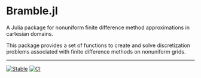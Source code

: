 # Bramble.jl
A Julia package for nonuniform finite difference method approximations in cartesian domains.

This package provides a set of functions to create and solve discretization problems associated with finite difference methods on nonuniform grids.

---
[![Stable](https://img.shields.io/badge/docs-dev-blue.svg)](https://gpena.github.io/Bramble.jl/)
[![CI](https://github.com/gpena/Bramble.jl/workflows/CI/badge.svg)](https://github.com/gpena/Bramble.jl/actions?query=workflow%3ACI++)

